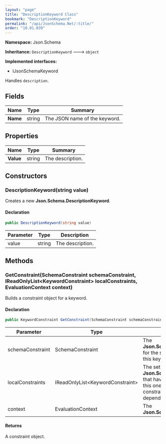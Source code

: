 ```yaml
---
layout: "page"
title: "DescriptionKeyword Class"
bookmark: "DescriptionKeyword"
permalink: "/api/JsonSchema.Net/:title/"
order: "10.01.039"
---
```

**Namespace:** Json.Schema

**Inheritance:**
`DescriptionKeyword`
 🡒 
`object`

**Implemented interfaces:**

- IJsonSchemaKeyword

Handles `description`.

## Fields

| Name | Type | Summary |
|---|---|---|
| **Name** | string | The JSON name of the keyword. |

## Properties

| Name | Type | Summary |
|---|---|---|
| **Value** | string | The description. |

## Constructors

### DescriptionKeyword(string value)

Creates a new **Json.Schema.DescriptionKeyword**.

#### Declaration

```c#
public DescriptionKeyword(string value)
```

| Parameter | Type | Description |
|---|---|---|
| value | string | The description. |


## Methods

### GetConstraint(SchemaConstraint schemaConstraint, IReadOnlyList\<KeywordConstraint\> localConstraints, EvaluationContext context)

Builds a constraint object for a keyword.

#### Declaration

```c#
public KeywordConstraint GetConstraint(SchemaConstraint schemaConstraint, IReadOnlyList<KeywordConstraint> localConstraints, EvaluationContext context)
```

| Parameter | Type | Description |
|---|---|---|
| schemaConstraint | SchemaConstraint | The **Json.Schema.SchemaConstraint** for the schema object that houses this keyword. |
| localConstraints | IReadOnlyList\<KeywordConstraint\> | The set of other **Json.Schema.KeywordConstraint**s that have been processed prior to this one. Will contain the constraints for keyword dependencies. |
| context | EvaluationContext | The **Json.Schema.EvaluationContext**. |


#### Returns

A constraint object.

